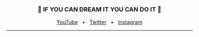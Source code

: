<h3 align="center">
  🌱  IF YOU CAN DREAM IT YOU CAN DO IT 🚀 
</h3>

<div align="center">
  <a href="https://www.youtube.com/@chilleno" target="_blank">YouTube</a>
  <span>&nbsp;&nbsp;•&nbsp;&nbsp;</span>
  <a href="https://www.twitter.com/chill__eno" target="_blank">Twitter</a>
  <span>&nbsp;&nbsp;•&nbsp;&nbsp;</span>
  <a href="https://www.instagram.com/chill.eno/" target="_blank">Instagram</a>
  <br />
  <hr />
</div>
